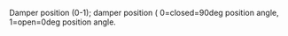 ﻿Damper position (0-1); damper position ( 0=closed=90deg position angle, 1=open=0deg position angle.
